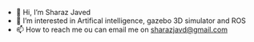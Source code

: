 - 👋 Hi, I’m Sharaz Javed
- 👀 I’m interested in Artifical intelligence, gazebo 3D simulator and ROS 
- 📫 How to reach me ou can email me on sharazjavd@gmail.com

<!---
SharazJaved/SharazJaved is a ✨ special ✨ repository because its `README.md` (this file) appears on your GitHub profile.
You can click the Preview link to take a look at your changes.
--->
